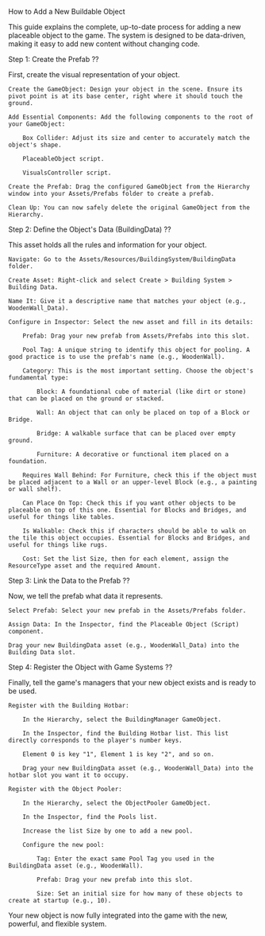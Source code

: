 How to Add a New Buildable Object

This guide explains the complete, up-to-date process for adding a new placeable object to the game. The system is designed to be data-driven, making it easy to add new content without changing code.

Step 1: Create the Prefab ??

First, create the visual representation of your object.

    Create the GameObject: Design your object in the scene. Ensure its pivot point is at its base center, right where it should touch the ground.

    Add Essential Components: Add the following components to the root of your GameObject:

        Box Collider: Adjust its size and center to accurately match the object's shape.

        PlaceableObject script.

        VisualsController script.

    Create the Prefab: Drag the configured GameObject from the Hierarchy window into your Assets/Prefabs folder to create a prefab.

    Clean Up: You can now safely delete the original GameObject from the Hierarchy.

Step 2: Define the Object's Data (BuildingData) ??

This asset holds all the rules and information for your object.

    Navigate: Go to the Assets/Resources/BuildingSystem/BuildingData folder.

    Create Asset: Right-click and select Create > Building System > Building Data.

    Name It: Give it a descriptive name that matches your object (e.g., WoodenWall_Data).

    Configure in Inspector: Select the new asset and fill in its details:

        Prefab: Drag your new prefab from Assets/Prefabs into this slot.

        Pool Tag: A unique string to identify this object for pooling. A good practice is to use the prefab's name (e.g., WoodenWall).

        Category: This is the most important setting. Choose the object's fundamental type:

            Block: A foundational cube of material (like dirt or stone) that can be placed on the ground or stacked.

            Wall: An object that can only be placed on top of a Block or Bridge.

            Bridge: A walkable surface that can be placed over empty ground.

            Furniture: A decorative or functional item placed on a foundation.

        Requires Wall Behind: For Furniture, check this if the object must be placed adjacent to a Wall or an upper-level Block (e.g., a painting or wall shelf).

        Can Place On Top: Check this if you want other objects to be placeable on top of this one. Essential for Blocks and Bridges, and useful for things like tables.

        Is Walkable: Check this if characters should be able to walk on the tile this object occupies. Essential for Blocks and Bridges, and useful for things like rugs.

        Cost: Set the list Size, then for each element, assign the ResourceType asset and the required Amount.

Step 3: Link the Data to the Prefab ??

Now, we tell the prefab what data it represents.

    Select Prefab: Select your new prefab in the Assets/Prefabs folder.

    Assign Data: In the Inspector, find the Placeable Object (Script) component.

    Drag your new BuildingData asset (e.g., WoodenWall_Data) into the Building Data slot.

Step 4: Register the Object with Game Systems ??

Finally, tell the game's managers that your new object exists and is ready to be used.

    Register with the Building Hotbar:

        In the Hierarchy, select the BuildingManager GameObject.

        In the Inspector, find the Building Hotbar list. This list directly corresponds to the player's number keys.

        Element 0 is key "1", Element 1 is key "2", and so on.

        Drag your new BuildingData asset (e.g., WoodenWall_Data) into the hotbar slot you want it to occupy.

    Register with the Object Pooler:

        In the Hierarchy, select the ObjectPooler GameObject.

        In the Inspector, find the Pools list.

        Increase the list Size by one to add a new pool.

        Configure the new pool:

            Tag: Enter the exact same Pool Tag you used in the BuildingData asset (e.g., WoodenWall).

            Prefab: Drag your new prefab into this slot.

            Size: Set an initial size for how many of these objects to create at startup (e.g., 10).

Your new object is now fully integrated into the game with the new, powerful, and flexible system.
